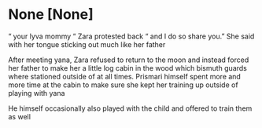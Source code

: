 # None [None]
“ your lyva mommy “ Zara protested back “ and I do so share you.” She said with her tongue sticking out much like her father 

After meeting yana, Zara refused to return to the moon and instead forced her father to make her a little log cabin in the wood which bismuth guards where stationed outside of at all times. Prismari himself spent more and more time at the cabin to make sure she kept her training up outside of playing with yana

He himself occasionally also played with the child and offered to train them as well
